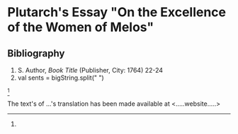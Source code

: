 # Plutarch's Essay "On the Excellence of the Women of Melos"


## Bibliography
1. S. Author, *Book Title* (Publisher, City: 1764) 22-24
2. val  sents = bigString.split(" ")



[^tennyson]


The text's of ...'s translation has been made available at <.....website.....>




[^tennyson]:

